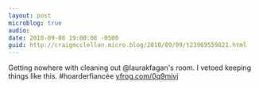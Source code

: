 ```yaml
---
layout: post
microblog: true
audio: 
date: 2010-09-08 19:00:00 -0500
guid: http://craigmcclellan.micro.blog/2010/09/09/t23969559821.html
---
```

Getting nowhere with cleaning out @laurakfagan's room. I vetoed keeping things like this. #hoarderfiancée [yfrog.com/0q9mivj](http://yfrog.com/0q9mivj)
